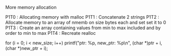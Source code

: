 More memory allocation

P1T0 : Allocating memory with malloc
P1T1 : Concatenate 2 strings
P1T2 : Allocate memory to an array of nmemb on size bytes each and set set it to 0
P1T3 : Create an array containing values from min to max included and by order to min to max
P1T4 : Recreate realloc

for (i = 0; i < new_size; i++)
	printf("ptr: %p,  new_ptr: %p\n", (char *)ptr + i, (char *)new_ptr + i);